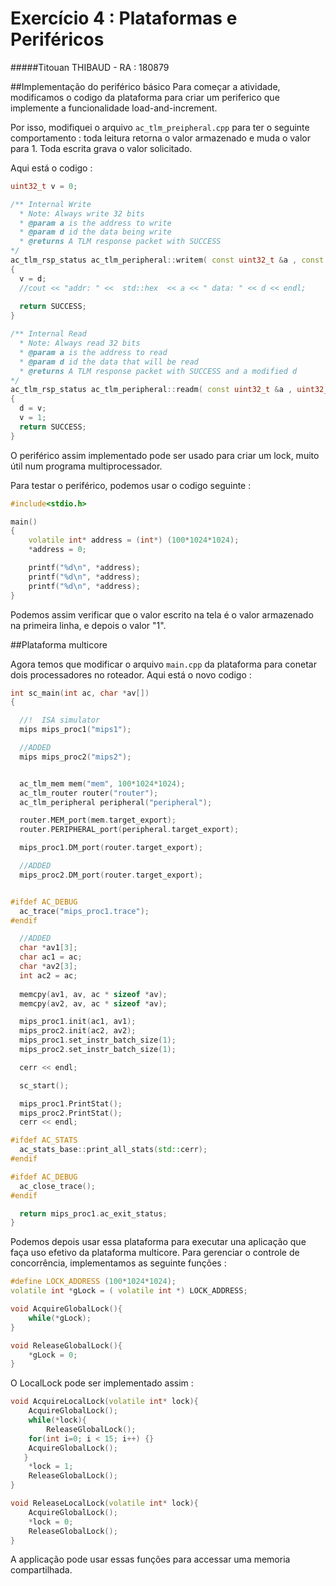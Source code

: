 # Exercício 4 : Plataformas e Periféricos
#####Titouan THIBAUD - RA : 180879

##Implementação do periférico básico
Para começar a atividade, modificamos o codigo da plataforma para criar um periferico que implemente a funcionalidade load-and-increment.

Por isso, modifiquei o arquivo `ac_tlm_preipheral.cpp` para ter o seguinte comportamento : toda leitura retorna o valor armazenado e muda o valor para 1. 
Toda escrita grava o valor solicitado.

Aqui está o codigo :
```C++
uint32_t v = 0;

/** Internal Write
  * Note: Always write 32 bits
  * @param a is the address to write
  * @param d id the data being write
  * @returns A TLM response packet with SUCCESS
*/
ac_tlm_rsp_status ac_tlm_peripheral::writem( const uint32_t &a , const uint32_t &d )
{
  v = d;
  //cout << "addr: " <<  std::hex  << a << " data: " << d << endl;
  
  return SUCCESS;
}

/** Internal Read
  * Note: Always read 32 bits
  * @param a is the address to read
  * @param d id the data that will be read
  * @returns A TLM response packet with SUCCESS and a modified d
*/
ac_tlm_rsp_status ac_tlm_peripheral::readm( const uint32_t &a , uint32_t &d )
{
  d = v;
  v = 1;
  return SUCCESS;
}

```

O periférico assim implementado pode ser usado para criar um lock, muito útil num programa multiprocessador.

Para testar o periférico, podemos usar o codigo seguinte :
```C++
#include<stdio.h>

main()
{
	volatile int* address = (int*) (100*1024*1024);
	*address = 0;

	printf("%d\n", *address); 
	printf("%d\n", *address); 
	printf("%d\n", *address); 
}
```

Podemos assim verificar que o valor escrito na tela é o valor armazenado na primeira linha, e depois o valor "1".

##Plataforma multicore

Agora temos que modificar o arquivo `main.cpp` da plataforma para conetar dois processadores no roteador. 
Aqui está o novo codigo : 

```C++
int sc_main(int ac, char *av[])
{

  //!  ISA simulator
  mips mips_proc1("mips1");

  //ADDED
  mips mips_proc2("mips2");


  ac_tlm_mem mem("mem", 100*1024*1024);
  ac_tlm_router router("router");
  ac_tlm_peripheral peripheral("peripheral"); 

  router.MEM_port(mem.target_export);
  router.PERIPHERAL_port(peripheral.target_export); 

  mips_proc1.DM_port(router.target_export);

  //ADDED
  mips_proc2.DM_port(router.target_export);


#ifdef AC_DEBUG
  ac_trace("mips_proc1.trace");
#endif 

  //ADDED
  char *av1[3];
  char ac1 = ac;
  char *av2[3];
  int ac2 = ac;
 
  memcpy(av1, av, ac * sizeof *av);
  memcpy(av2, av, ac * sizeof *av);

  mips_proc1.init(ac1, av1);
  mips_proc2.init(ac2, av2);
  mips_proc1.set_instr_batch_size(1);
  mips_proc2.set_instr_batch_size(1);

  cerr << endl;

  sc_start();

  mips_proc1.PrintStat();
  mips_proc2.PrintStat();
  cerr << endl;

#ifdef AC_STATS
  ac_stats_base::print_all_stats(std::cerr);
#endif 

#ifdef AC_DEBUG
  ac_close_trace();
#endif 

  return mips_proc1.ac_exit_status;
}
```

Podemos depois usar essa plataforma para executar una aplicação que faça uso efetivo da plataforma multicore. 
Para gerenciar o controle de concorrência, implementamos as seguinte funções : 

```C++
#define LOCK_ADDRESS (100*1024*1024);
volatile int *gLock = ( volatile int *) LOCK_ADDRESS;

void AcquireGlobalLock(){
	while(*gLock);
}

void ReleaseGlobalLock(){
	*gLock = 0;
}
```

O LocalLock pode ser implementado assim :

```C++
void AcquireLocalLock(volatile int* lock){
	AcquireGlobalLock();
	while(*lock){
		ReleaseGlobalLock();
   	for(int i=0; i < 15; i++) {}
   	AcquireGlobalLock();
   }
	*lock = 1;
	ReleaseGlobalLock();
}

void ReleaseLocalLock(volatile int* lock){
	AcquireGlobalLock();
	*lock = 0;
	ReleaseGlobalLock();
}
```

A applicação pode usar essas funções para accessar uma memoria compartilhada.

